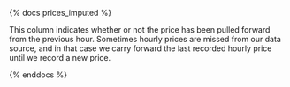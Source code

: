{% docs prices_imputed %}

This column indicates whether or not the price has been pulled forward from the previous hour. Sometimes hourly prices are missed from our data source, and in that case we carry forward the last recorded hourly price until we record a new price. 

{% enddocs %}